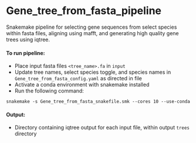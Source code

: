 # Gene_tree_from_fasta_pipeline

Snakemake pipeline for selecting gene sequences from select species within fasta files, aligning using mafft, and generating high quality gene trees using iqtree.

#### To run pipeline:
- Place input fasta files ```<tree_name>.fa``` in ```input```
- Update tree names, select species toggle, and species names in ```Gene_tree_from_fasta_config.yaml``` as directed in file
- Activate a conda environment with snakemake installed
- Run the following command:
```
snakemake -s Gene_tree_from_fasta_snakefile.smk --cores 10 --use-conda
```
#### Output:
- Directory containing iqtree output for each input file, within output ```trees``` directory
